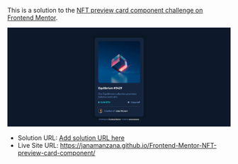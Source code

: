 This is a solution to the [NFT preview card component challenge on Frontend Mentor](https://www.frontendmentor.io/challenges/nft-preview-card-component-SbdUL_w0U).

![](./images/solution-screenshot.jpg)

- Solution URL: [Add solution URL here](https://your-solution-url.com)
- Live Site URL: https://janamanzana.github.io/Frontend-Mentor-NFT-preview-card-component/
